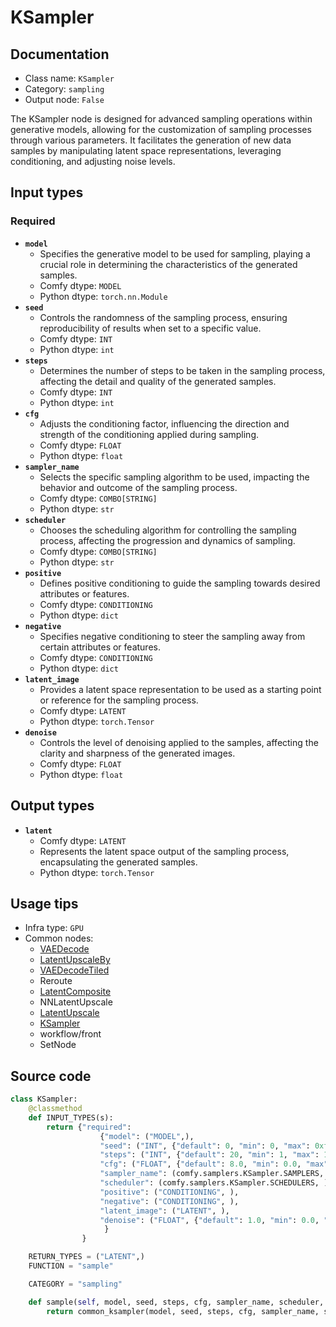 # KSampler
## Documentation
- Class name: `KSampler`
- Category: `sampling`
- Output node: `False`

The KSampler node is designed for advanced sampling operations within generative models, allowing for the customization of sampling processes through various parameters. It facilitates the generation of new data samples by manipulating latent space representations, leveraging conditioning, and adjusting noise levels.
## Input types
### Required
- **`model`**
    - Specifies the generative model to be used for sampling, playing a crucial role in determining the characteristics of the generated samples.
    - Comfy dtype: `MODEL`
    - Python dtype: `torch.nn.Module`
- **`seed`**
    - Controls the randomness of the sampling process, ensuring reproducibility of results when set to a specific value.
    - Comfy dtype: `INT`
    - Python dtype: `int`
- **`steps`**
    - Determines the number of steps to be taken in the sampling process, affecting the detail and quality of the generated samples.
    - Comfy dtype: `INT`
    - Python dtype: `int`
- **`cfg`**
    - Adjusts the conditioning factor, influencing the direction and strength of the conditioning applied during sampling.
    - Comfy dtype: `FLOAT`
    - Python dtype: `float`
- **`sampler_name`**
    - Selects the specific sampling algorithm to be used, impacting the behavior and outcome of the sampling process.
    - Comfy dtype: `COMBO[STRING]`
    - Python dtype: `str`
- **`scheduler`**
    - Chooses the scheduling algorithm for controlling the sampling process, affecting the progression and dynamics of sampling.
    - Comfy dtype: `COMBO[STRING]`
    - Python dtype: `str`
- **`positive`**
    - Defines positive conditioning to guide the sampling towards desired attributes or features.
    - Comfy dtype: `CONDITIONING`
    - Python dtype: `dict`
- **`negative`**
    - Specifies negative conditioning to steer the sampling away from certain attributes or features.
    - Comfy dtype: `CONDITIONING`
    - Python dtype: `dict`
- **`latent_image`**
    - Provides a latent space representation to be used as a starting point or reference for the sampling process.
    - Comfy dtype: `LATENT`
    - Python dtype: `torch.Tensor`
- **`denoise`**
    - Controls the level of denoising applied to the samples, affecting the clarity and sharpness of the generated images.
    - Comfy dtype: `FLOAT`
    - Python dtype: `float`
## Output types
- **`latent`**
    - Comfy dtype: `LATENT`
    - Represents the latent space output of the sampling process, encapsulating the generated samples.
    - Python dtype: `torch.Tensor`
## Usage tips
- Infra type: `GPU`
- Common nodes:
    - [VAEDecode](../../Comfy/Nodes/VAEDecode.md)
    - [LatentUpscaleBy](../../Comfy/Nodes/LatentUpscaleBy.md)
    - [VAEDecodeTiled](../../Comfy/Nodes/VAEDecodeTiled.md)
    - Reroute
    - [LatentComposite](../../Comfy/Nodes/LatentComposite.md)
    - NNLatentUpscale
    - [LatentUpscale](../../Comfy/Nodes/LatentUpscale.md)
    - [KSampler](../../Comfy/Nodes/KSampler.md)
    - workflow/front
    - SetNode



## Source code
```python
class KSampler:
    @classmethod
    def INPUT_TYPES(s):
        return {"required":
                    {"model": ("MODEL",),
                    "seed": ("INT", {"default": 0, "min": 0, "max": 0xffffffffffffffff}),
                    "steps": ("INT", {"default": 20, "min": 1, "max": 10000}),
                    "cfg": ("FLOAT", {"default": 8.0, "min": 0.0, "max": 100.0, "step":0.1, "round": 0.01}),
                    "sampler_name": (comfy.samplers.KSampler.SAMPLERS, ),
                    "scheduler": (comfy.samplers.KSampler.SCHEDULERS, ),
                    "positive": ("CONDITIONING", ),
                    "negative": ("CONDITIONING", ),
                    "latent_image": ("LATENT", ),
                    "denoise": ("FLOAT", {"default": 1.0, "min": 0.0, "max": 1.0, "step": 0.01}),
                     }
                }

    RETURN_TYPES = ("LATENT",)
    FUNCTION = "sample"

    CATEGORY = "sampling"

    def sample(self, model, seed, steps, cfg, sampler_name, scheduler, positive, negative, latent_image, denoise=1.0):
        return common_ksampler(model, seed, steps, cfg, sampler_name, scheduler, positive, negative, latent_image, denoise=denoise)

```
